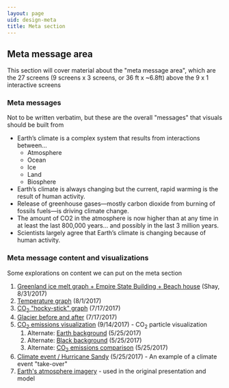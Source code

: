 ```yaml
---
layout: page
uid: design-meta
title: Meta section
---
```


## Meta message area

This section will cover material about the "meta message area", which are the 27 screens (9 screens x 3 screens, or 36 ft x ~6.8ft) above the 9 x 1 interactive screens

### Meta messages

Not to be written verbatim, but these are the overall "messages" that visuals should be built from

- Earth’s climate is a complex system that results from interactions between…
  - Atmosphere
  - Ocean
  - Ice
  - Land
  - Biosphere
- Earth’s climate is always changing but the current, rapid warming is the result of human activity.
- Release of greenhouse gases—mostly carbon dioxide from burning of fossils fuels—is driving climate change.
- The amount of CO2 in the atmosphere is now higher than at any time in at least the last 800,000 years... and possibly in the last 3 million years.
- Scientists largely agree that Earth’s climate is changing because of human activity.

### Meta message content and visualizations

Some explorations on content we can put on the meta section

1. [Greenland ice melt graph + Empire State Building + Beach house](https://s3.amazonaws.com/brianfoo-amnh/Greenland_Ice_ESB_Beachhouse.mp4) (Shay, 8/31/2017)
1. [Temperature graph](https://s3.amazonaws.com/brianfoo-amnh/climateWallVideo_temperature_03.mp4) (8/1/2017)
1. [CO<sub>2</sub> "hocky-stick" graph](https://s3.amazonaws.com/brianfoo-amnh/climateWallVideo_co2_graph.mp4) (7/17/2017)
1. [Glacier before and after](https://s3.amazonaws.com/brianfoo-amnh/climateWallVideo_glacier.mp4) (7/17/2017)
1. [CO<sub>2</sub> emissions visualization](https://s3.amazonaws.com/brianfoo-amnh/climateWallVideo_co2b.mp4) (9/14/2017) - CO<sub>2</sub> particle visualization
   1. Alternate: [Earth background](https://s3.amazonaws.com/brianfoo-amnh/climateWallVideo_co2.mp4) (5/25/2017)
   1. Alternate: [Black background](https://s3.amazonaws.com/brianfoo-amnh/climateWallVideo_co2b_nobg.mp4) (5/25/2017)
   1. Alternate: [CO<sub>2</sub> emissions comparison](https://s3.amazonaws.com/brianfoo-amnh/climateWallVideo_co2-compare.mp4) (5/25/2017)
1. [Climate event / Hurricane Sandy](https://s3.amazonaws.com/brianfoo-amnh/climateWallVideo_sandy.mp4) (5/25/2017) - An example of a climate event "take-over"
1. [Earth's atmosphere imagery](https://s3.amazonaws.com/brianfoo-amnh/climateWallVideo.mp4) - used in the original presentation and model
